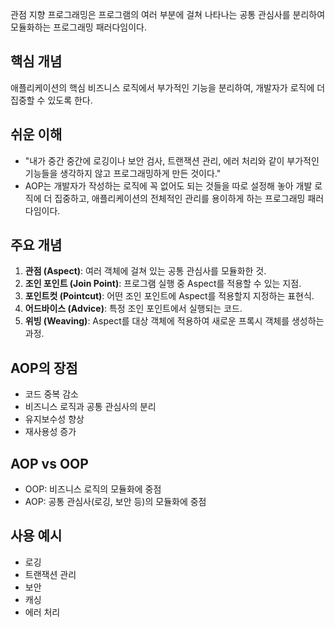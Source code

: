 관점 지향 프로그래밍은 프로그램의 여러 부분에 걸쳐 나타나는 공통 관심사를 분리하여 모듈화하는 프로그래밍 패러다임이다.

## 핵심 개념

애플리케이션의 핵심 비즈니스 로직에서 부가적인 기능을 분리하여, 개발자가 로직에 더 집중할 수 있도록 한다.

## 쉬운 이해

- "내가 중간 중간에 로깅이나 보안 검사, 트랜잭션 관리, 에러 처리와 같이 부가적인 기능들을 생각하지 않고 프로그래밍하게 만든 것이다."
- AOP는 개발자가 작성하는 로직에 꼭 없어도 되는 것들을 따로 설정해 놓아 개발 로직에 더 집중하고, 애플리케이션의 전체적인 관리를 용이하게 하는 프로그래밍 패러다임이다.

## 주요 개념

1. **관점 (Aspect)**: 여러 객체에 걸쳐 있는 공통 관심사를 모듈화한 것.
2. **조인 포인트 (Join Point)**: 프로그램 실행 중 Aspect를 적용할 수 있는 지점.
3. **포인트컷 (Pointcut)**: 어떤 조인 포인트에 Aspect를 적용할지 지정하는 표현식.
4. **어드바이스 (Advice)**: 특정 조인 포인트에서 실행되는 코드.
5. **위빙 (Weaving)**: Aspect를 대상 객체에 적용하여 새로운 프록시 객체를 생성하는 과정.

## AOP의 장점

- 코드 중복 감소
- 비즈니스 로직과 공통 관심사의 분리
- 유지보수성 향상
- 재사용성 증가

## AOP vs OOP

- OOP: 비즈니스 로직의 모듈화에 중점
- AOP: 공통 관심사(로깅, 보안 등)의 모듈화에 중점

## 사용 예시

- 로깅
- 트랜잭션 관리
- 보안
- 캐싱
- 에러 처리